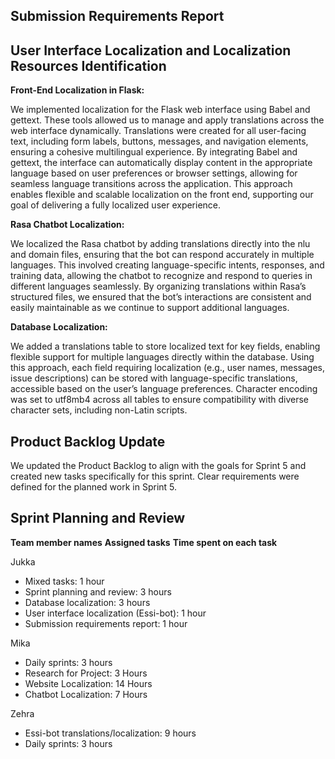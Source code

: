 ## Submission Requirements Report

## User Interface Localization and Localization Resources Identification

**Front-End Localization in Flask:**

We implemented localization for the Flask web interface using Babel and gettext. These tools allowed us to manage and apply translations across the web interface dynamically.
Translations were created for all user-facing text, including form labels, buttons, messages, and navigation elements, ensuring a cohesive multilingual experience.
By integrating Babel and gettext, the interface can automatically display content in the appropriate language based on user preferences or browser settings, allowing for seamless language transitions across the application.
This approach enables flexible and scalable localization on the front end, supporting our goal of delivering a fully localized user experience.

**Rasa Chatbot Localization:**

We localized the Rasa chatbot by adding translations directly into the nlu and domain files, ensuring that the bot can respond accurately in multiple languages.
This involved creating language-specific intents, responses, and training data, allowing the chatbot to recognize and respond to queries in different languages seamlessly.
By organizing translations within Rasa’s structured files, we ensured that the bot’s interactions are consistent and easily maintainable as we continue to support additional languages.

**Database Localization:**

We added a translations table to store localized text for key fields, enabling flexible support for multiple languages directly within the database.
Using this approach, each field requiring localization (e.g., user names, messages, issue descriptions) can be stored with language-specific translations, accessible based on the user’s language preferences.
Character encoding was set to utf8mb4 across all tables to ensure compatibility with diverse character sets, including non-Latin scripts.

## Product Backlog Update

We updated the Product Backlog to align with the goals for Sprint 5 and created new tasks specifically for this sprint. Clear requirements were defined for the planned work in Sprint 5.

## Sprint Planning and Review

**Team member names**
**Assigned tasks**
**Time spent on each task**

Jukka
- Mixed tasks: 1 hour
- Sprint planning and review: 3 hours
- Database localization: 3 hours
- User interface localization (Essi-bot): 1 hour
- Submission requirements report: 1 hour

Mika
- Daily sprints: 3 hours
- Research for Project: 3 Hours
- Website Localization: 14 Hours
- Chatbot Localization: 7 Hours

Zehra
- Essi-bot translations/localization: 9 hours
- Daily sprints: 3 hours
